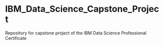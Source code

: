 # IBM_Data_Science_Capstone_Project
Repository for capstone project of the IBM Data Science Professional Certificate
